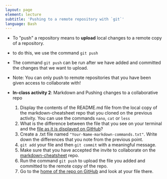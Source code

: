 ```yaml
---
layout: page
element: lecture
subtitle: 'Pushing to a remote repository with `git`'
language: Bash
---
```


- To "push" a repository means to **upload** local changes to a remote copy of a repository.
- to do this, we use the command `git push`
- The command `git push` can be run after we have added and committed the changes that we want to upload.
- Note: You can only push to remote repositories that you have been given access to collaborate with!

- **In-class activity 2**: Markdown and Pushing changes to a collaborative repo
  1. Display the contents of the README.md file from the local copy of the markdown-cheatsheet repo that you cloned on the previous activity. You can use the commands `nano`, `cat` or `less`
  1. What is the difference between the file that you see on your terminal and the [file as it is displayed on GitHub](https://github.com/LunaSare/markdown-cheatsheet#readme)?
  1. Create a .txt file named `"Your-Name-markdown-commands.txt"`. Write down the differences that you note from the previous point.
  1. `git add` your file and then `git commit` with a meaningful message.
  1. Make sure that you have accepted the invite to collaborate on the [markdown-cheatsheet](https://github.com/LunaSare/markdown-cheatsheet) repo.
  1. Run the command `git push` to upload the file you added and committed to the remote copy of the repo.
  1. Go to the [home of the repo on GitHub](https://github.com/LunaSare/markdown-cheatsheet) and look at your file there.


<!-- Answer: Text is intermixed with markup instructions or symbols -->
